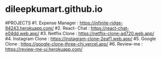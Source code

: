 # dileepkumart.github.io

#PROJECTS
#1. Expense Manager : https://infinite-ridge-94243.herokuapp.com/
#2. React- Chat     : https://react-chat-e04dd.web.app/
#3. Netflix Clone   : https://netflix-clone-ad720.web.app/
#4. Instagram Clone : https://instagram-clone-2eaf1.web.app/
#5. Google Clone    : https://google-clone-three-chi.vercel.app/
#6. Review-me       : https://review-me-ui.herokuapp.com/
